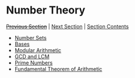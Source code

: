 # Number Theory <!-- omit in toc -->

[~~Previous Section~~][prev] | [Next Section][next] | [Section Contents][index]

[prev]: ../index.md
[next]:  ../02logicproof/index.md
[index]: ../index.md

- [Number Sets](./01numbersets.md)
- [Bases](02bases.md)
- [Modular Arithmetic](03modular.md)
- [GCD and LCM](04gcd-lcm.md)
- [Prime Numbers](05primes.md)
- [Fundamental Theorem of Arithmetic](06fta.md)
